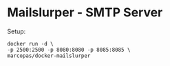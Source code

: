# Mailslurper - SMTP Server

Setup: 

```shell
docker run -d \
-p 2500:2500 -p 8080:8080 -p 8085:8085 \
marcopas/docker-mailslurper
```


